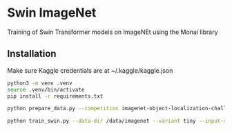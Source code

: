 # Swin ImageNet

Training of Swin Transformer models on ImageNEt using the Monai library

## Installation

Make sure Kaggle credentials are at ~/.kaggle/kaggle.json

```bash
python3 -m venv .venv
source .venv/bin/activate
pip install -r requirements.txt

python prepare_data.py --competition imagenet-object-localization-challenge --dest /data/imagenet --keep-archives

python train_swin.py --data-dir /data/imagenet --variant tiny --input-size 224 --batch-size 256 --epochs 90 --workers 8 --output-dir ./checkpoints
